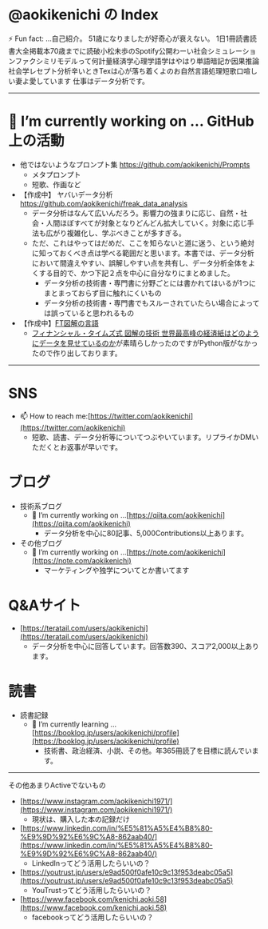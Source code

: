 <!--
**aokikenichi/aokikenichi** is a ✨ _special_ ✨ repository because its `README.md` (this file) appears on your GitHub profile.

Here are some ideas to get you started:

- 
- 🌱 I’m currently learning ...
- 👯 I’m looking to collaborate on ...
- 🤔 I’m looking for help with ...
- 💬 Ask me about ...
- ...
- 😄 Pronouns: ...
- 
-->
# @aokikenichi の Index
⚡ Fun fact: ...自己紹介。
51歳になりましたが好奇心が衰えない。
1日1冊読書読書大全掲載本70歳までに読破小松未歩のSpotify公開わーい社会シミュレーションファクシミリモデルって何計量経済学心理学語学はやはり単語暗記か因果推論社会学レセプト分析辛いときTexは心が落ち着くよのお自然言語処理短歌口喧しい妻よ愛しています
仕事はデータ分析です。

----
# 🔭 I’m currently working on ... GitHub上の活動
- 他ではないようなプロンプト集 https://github.com/aokikenichi/Prompts
  - メタプロンプト
  - 短歌、作画など
- 【作成中】 ヤバいデータ分析 https://github.com/aokikenichi/freak_data_analysis
  - データ分析はなんて広いんだろう。影響力の強まりに応じ、自然・社会・人間ほぼすべてが対象となりどんどん拡大していく。対象に応じ手法も広がり複雑化し、学ぶべきことが多すぎる。
  - ただ、これはやってはだめだ、ここを知らないと道に迷う、という絶対に知っておくべき点は学べる範囲だと思います。本書では、データ分析において間違えやすい、誤解しやすい点を共有し、データ分析全体をよくする目的で、かつ下記２点を中心に自分なりにまとめました。
    - データ分析の技術書・専門書に分野ごとには書かれてはいるが1つにまとまっておらず目に触れにくいもの
    - データ分析の技術書・専門書でもスルーされていたらい場合によっては誤っていると思われるもの
- 【作成中】[FT図解の言語](https://github.com/aokikenichi/aokikenichi/blob/main/FT%E5%9B%B3%E8%A7%A3%E3%81%AE%E8%A8%80%E8%AA%9E.ipynb)
  - [フィナンシャル・タイムズ式 図解の技術 世界最高峰の経済紙はどのようにデータを見せているのか](https://amzn.to/3nUWFr6)が素晴らしかったのですがPython版がなかったので作り出しております。
----
# SNS
- 📫 How to reach me:[https://twitter.com/aokikenichi](https://twitter.com/aokikenichi)
  - 短歌、読書、データ分析等についてつぶやいています。リプライかDMいただくとお返事が早いです。
# ブログ
- 技術系ブログ
  - 🔭 I’m currently working on ...[https://qiita.com/aokikenichi](https://qiita.com/aokikenichi)
    - データ分析を中心に80記事、5,000Contributions以上あります。
- その他ブログ
  - 🔭 I’m currently working on ...[https://note.com/aokikenichi](https://note.com/aokikenichi)
    - マーケティングや独学についてとか書いてます
# Q&Aサイト
- [https://teratail.com/users/aokikenichi](https://teratail.com/users/aokikenichi)
  - データ分析を中心に回答しています。回答数390、スコア2,000以上あります。
# 読書
- 読書記録
  - 🌱 I’m currently learning ...[https://booklog.jp/users/aokikenichi/profile](https://booklog.jp/users/aokikenichi/profile)
    - 技術書、政治経済、小説、その他。年365冊読了を目標に読んでいます。
----
その他あまりActiveでないもの
- [https://www.instagram.com/aokikenichi1971/](https://www.instagram.com/aokikenichi1971/)
  - 現状は、購入した本の記録だけ
- [https://www.linkedin.com/in/%E5%81%A5%E4%B8%80-%E9%9D%92%E6%9C%A8-862aab40/](https://www.linkedin.com/in/%E5%81%A5%E4%B8%80-%E9%9D%92%E6%9C%A8-862aab40/)
  - LinkedInってどう活用したらいいの？
- [https://youtrust.jp/users/e9ad500f0afe10c9c13f953deabc05a5](https://youtrust.jp/users/e9ad500f0afe10c9c13f953deabc05a5)
  - YouTrustってどう活用したらいいの？
- [https://www.facebook.com/kenichi.aoki.58](https://www.facebook.com/kenichi.aoki.58)
  - facebookってどう活用したらいいの？
